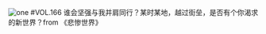 ![one](http://image.wufazhuce.com/Fts1dnyx8W78-7EarCIh_aphIwG6)
#VOL.166
谁会坚强与我并肩同行？某时某地，越过街垒，是否有个你渴求的新世界？from 《悲惨世界》